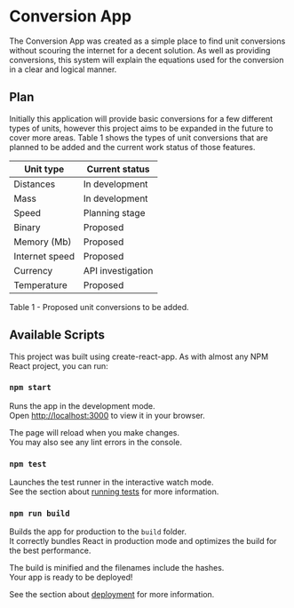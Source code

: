 # Conversion App

The Conversion App was created as a simple place to find unit conversions without scouring the internet for a decent solution. As well as providing conversions, this system will explain the equations used for the conversion in a clear and logical manner. 

## Plan

Initially this application will provide basic conversions for a few different types of units, however this project aims to be expanded in the future to cover more areas. Table 1 shows the types of unit conversions that are planned to be added and the current work status of those features. 

Unit type  | Current status
------------- | -------------
Distances  | In development
Mass  | In development
Speed | Planning stage
Binary | Proposed
Memory (Mb) | Proposed
Internet speed | Proposed
Currency | API investigation 
Temperature | Proposed

Table 1 - Proposed unit conversions to be added. 
## Available Scripts

This project was built using create-react-app. As with almost any NPM React project, you can run:

### `npm start`

Runs the app in the development mode.\
Open [http://localhost:3000](http://localhost:3000) to view it in your browser.

The page will reload when you make changes.\
You may also see any lint errors in the console.

### `npm test`

Launches the test runner in the interactive watch mode.\
See the section about [running tests](https://facebook.github.io/create-react-app/docs/running-tests) for more information.

### `npm run build`

Builds the app for production to the `build` folder.\
It correctly bundles React in production mode and optimizes the build for the best performance.

The build is minified and the filenames include the hashes.\
Your app is ready to be deployed!

See the section about [deployment](https://facebook.github.io/create-react-app/docs/deployment) for more information.
